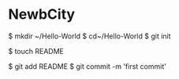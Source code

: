 NewbCity
========
$ mkdir ~/Hello-World
$ cd~/Hello-World
$ git init

$ touch README

$ git add README
$ git commit -m 'first commit'
